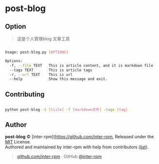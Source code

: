 # post-blog

## Option

> 这是个人管理blog 文章工具

```bash

Usage: post-blog.py [OPTIONS]

Options:
  -f, --file TEXT   This is article content, and it is markdown file
  --tags TEXT       This is article tags
  -r, --url TEXT    This is url
  --help            Show this message and exit.

```

## Contributing
```bash

python post-blog -t [tiile] -f [markdown文件] -tags [tag]

```

## Author

**post-blog** © [inter-rpm](https://github.com/inter-rpm, Released under the [MIT](./LICENSE) License.<br>
Authored and maintained by inter-rpm with help from contributors ([list](https://github.com/inter-rpm/post-blog/graphs/contributors)).

> [github.com/inter-rpm](https://github.com/inter-rpm) · GitHub [@inter-rpm](https://github.com/inter-rpm)
